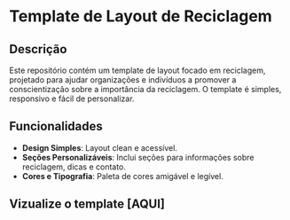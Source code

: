 # Template de Layout de Reciclagem

## Descrição

Este repositório contém um template de layout focado em reciclagem, projetado para ajudar organizações e indivíduos a promover a conscientização sobre a importância da reciclagem. O template é simples, responsivo e fácil de personalizar.

## Funcionalidades

- **Design Simples**: Layout clean e acessível.
- **Seções Personalizáveis**: Inclui seções para informações sobre reciclagem, dicas e contato.
- **Cores e Tipografia**: Paleta de cores amigável e legível.

## Vizualize o template [AQUI]

